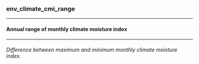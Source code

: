 ### env_climate_cmi_range



------
#### Annual range of monthly climate moisture index



------
###### Difference between maximum and minimum monthly climate moisture index.